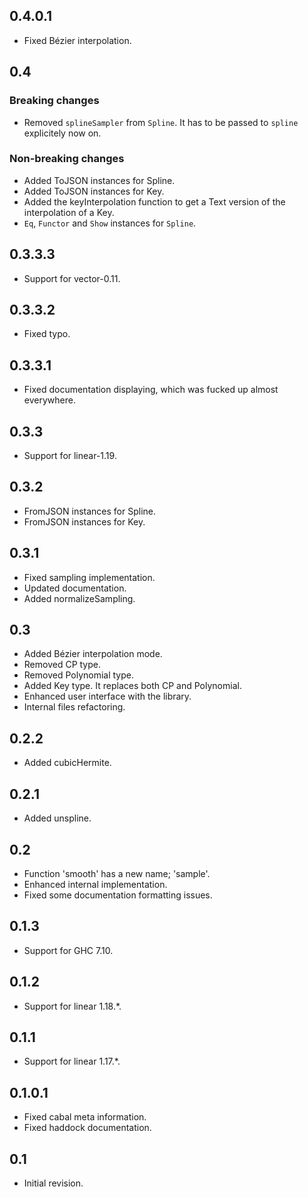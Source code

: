 ## 0.4.0.1

- Fixed Bézier interpolation.

## 0.4

### Breaking changes

- Removed `splineSampler` from `Spline`. It has to be passed to `spline`
  explicitely now on.

### Non-breaking changes

- Added ToJSON instances for Spline.
- Added ToJSON instances for Key.
- Added the keyInterpolation function to get a Text version of the
  interpolation of a Key.
- `Eq`, `Functor` and `Show` instances for `Spline`.

## 0.3.3.3

- Support for vector-0.11.

## 0.3.3.2

- Fixed typo.

## 0.3.3.1

- Fixed documentation displaying, which was fucked up almost everywhere.

## 0.3.3

- Support for linear-1.19.

## 0.3.2

- FromJSON instances for Spline.
- FromJSON instances for Key.

## 0.3.1

- Fixed sampling implementation.
- Updated documentation.
- Added normalizeSampling.

## 0.3

- Added Bézier interpolation mode.
- Removed CP type.
- Removed Polynomial type.
- Added Key type. It replaces both CP and Polynomial.
- Enhanced user interface with the library.
- Internal files refactoring.

## 0.2.2

- Added cubicHermite.

## 0.2.1

- Added unspline.

## 0.2

- Function 'smooth' has a new name; 'sample'.
- Enhanced internal implementation.
- Fixed some documentation formatting issues.

## 0.1.3

- Support for GHC 7.10.

## 0.1.2

- Support for linear 1.18.*.

## 0.1.1

- Support for linear 1.17.*.

## 0.1.0.1

- Fixed cabal meta information.
- Fixed haddock documentation.

## 0.1

- Initial revision.
